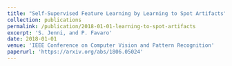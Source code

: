 ```yaml
---
title: "Self-Supervised Feature Learning by Learning to Spot Artifacts"
collection: publications
permalink: /publication/2018-01-01-learning-to-spot-artifacts
excerpt: 'S. Jenni, and P. Favaro'
date: 2018-01-01
venue: 'IEEE Conference on Computer Vision and Pattern Recognition'
paperurl: 'https://arxiv.org/abs/1806.05024'
---
```

